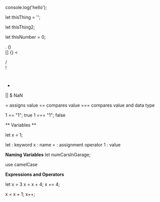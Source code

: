 console.log('hello');

let thisThing = '';

let thisThing2;

let thisNumber = 0;

.
()  
[]
{}
<
>
/
\
!
#
*
||
$
NaN

= assigns value
== compares value
=== compares value and data type 

1 == "1"; true
1 === "1"; false

** Variables **

let x = 1;

let : keyword
x : name
= : assignment operator 
1 : value

**Naming Variables**
let numCarsInGarage;

use camelCase


**Expressions and Operators**

let x = 3
x = x + 4;
x += 4;

x = x + 1;
x++;








